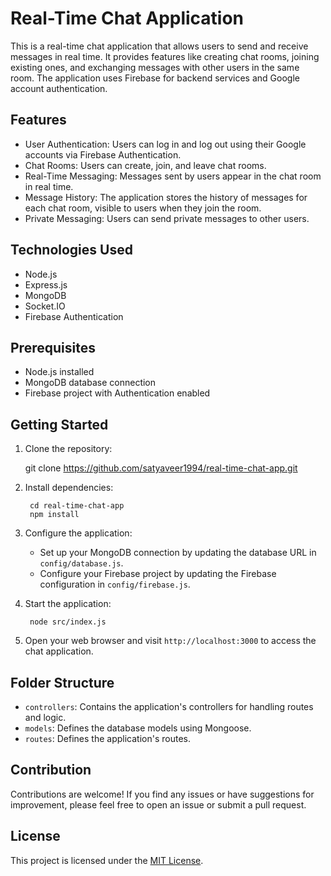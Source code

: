# Real-Time Chat Application

This is a real-time chat application that allows users to send and receive messages in real time. It provides features like creating chat rooms, joining existing ones, and exchanging messages with other users in the same room. The application uses Firebase for backend services and Google account authentication.

## Features

- User Authentication: Users can log in and log out using their Google accounts via Firebase Authentication.
- Chat Rooms: Users can create, join, and leave chat rooms.
- Real-Time Messaging: Messages sent by users appear in the chat room in real time.
- Message History: The application stores the history of messages for each chat room, visible to users when they   join the room.
- Private Messaging: Users can send private messages to other users.

## Technologies Used

- Node.js
- Express.js
- MongoDB
- Socket.IO
- Firebase Authentication

## Prerequisites

- Node.js installed
- MongoDB database connection
- Firebase project with Authentication enabled

## Getting Started

1. Clone the repository:

     git clone https://github.com/satyaveer1994/real-time-chat-app.git




2. Install dependencies:

        cd real-time-chat-app
        npm install



3. Configure the application:
   - Set up your MongoDB connection by updating the database URL in `config/database.js`.
   - Configure your Firebase project by updating the Firebase configuration in `config/firebase.js`.

4. Start the application:

        node src/index.js



5. Open your web browser and visit `http://localhost:3000` to access the chat application.

## Folder Structure

- `controllers`: Contains the application's controllers for handling routes and logic.
- `models`: Defines the database models using Mongoose.
- `routes`: Defines the application's routes.

## Contribution

Contributions are welcome! If you find any issues or have suggestions for improvement, please feel free to open an issue or submit a pull request.

## License

This project is licensed under the [MIT License](https://opensource.org/licenses/MIT).
